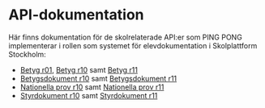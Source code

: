 API-dokumentation
=================
Här finns dokumentation för de skolrelaterade API:er som PING PONG implementerar i rollen som systemet för elevdokumentation i Skolplattform Stockholm:

- [Betyg r01](betyg/r01/), [Betyg r10](betyg/r10) samt [Betyg r11](betyg/r11)
- [Betygsdokument r10](betygsdokument/r10) samt [Betygsdokument r11](betygsdokument/r11)
- [Nationella prov r10](nationellaprov/r10) samt [Nationella prov r11](nationellaprov/r11)
- [Styrdokument r10](styrdokument/r10) samt [Styrdokument r11](styrdokument/r11)
